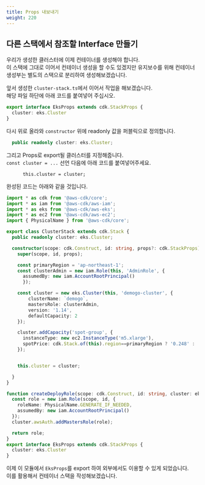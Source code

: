 ```yaml
---
title: Props 내보내기
weight: 220
---
```


## 다른 스택에서 참조할 Interface 만들기
우리가 생성한 클러스터에 이제 컨테이너를 생성해야 합니다.  
이 스택에 그대로 이어서 컨테이너 생성을 할 수도 있겠지만 유지보수를 위해 컨테이너 생성부는 별도의 스택으로 분리하여 생성해보겠습니다.

앞서 생성한 `cluster-stack.ts`에서 이어서 작업을 해보겠습니다.  
해당 파일 하단에 아래 코드를 붙여넣어 주십시오.

```typescript
export interface EksProps extends cdk.StackProps {
  cluster: eks.Cluster
}

```

다시 위로 올라와 `constructor` 위에 readonly 값을 퍼블릭으로 정의합니다.
```typescript
  public readonly cluster: eks.Cluster;
```

그리고 Props로 export될 클러스터를 지정해줍니다.  
`const cluster = ...` 선언 다음에 아래 코드를 붙여넣어주세요.

```
      this.cluster = cluster;
```

완성된 코드는 아래와 같을 것입니다.
```typescript
import * as cdk from '@aws-cdk/core';
import * as iam from '@aws-cdk/aws-iam';
import * as eks from '@aws-cdk/aws-eks';
import * as ec2 from '@aws-cdk/aws-ec2';
import { PhysicalName } from '@aws-cdk/core';

export class ClusterStack extends cdk.Stack {
  public readonly cluster: eks.Cluster;

  constructor(scope: cdk.Construct, id: string, props?: cdk.StackProps) {
    super(scope, id, props);

    const primaryRegion = 'ap-northeast-1';
    const clusterAdmin = new iam.Role(this, 'AdminRole', {
      assumedBy: new iam.AccountRootPrincipal()
      });

    const cluster = new eks.Cluster(this, 'demogo-cluster', {
        clusterName: `demogo`,
        mastersRole: clusterAdmin,
        version: '1.14',
        defaultCapacity: 2
    });

    cluster.addCapacity('spot-group', {
      instanceType: new ec2.InstanceType('m5.xlarge'),
      spotPrice: cdk.Stack.of(this).region==primaryRegion ? '0.248' : '0.192'
    });


    this.cluster = cluster;

  }
}

function createDeployRole(scope: cdk.Construct, id: string, cluster: eks.Cluster): iam.Role {
  const role = new iam.Role(scope, id, {
    roleName: PhysicalName.GENERATE_IF_NEEDED,
    assumedBy: new iam.AccountRootPrincipal()
  });
  cluster.awsAuth.addMastersRole(role);

  return role;
}
export interface EksProps extends cdk.StackProps {
  cluster: eks.Cluster
}


```
이제 이 모듈에서 `EksProps`를 export 하여 외부에서도 이용할 수 있게 되었습니다.  
이를 활용해서 컨테이너 스택을 작성해보겠습니다.